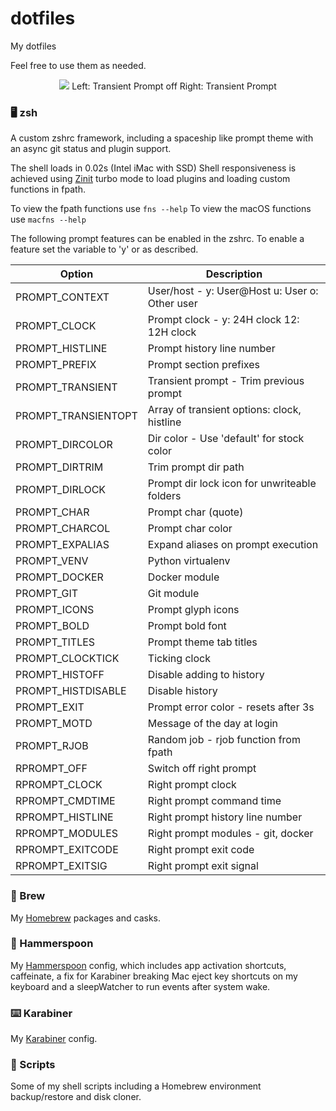 # dotfiles

My dotfiles

Feel free to use them as needed.

<p align="center">
  <img src="https://images2.imgbox.com/c6/e9/XIEL2lPX_o.png"/>
  Left: Transient Prompt off Right: Transient Prompt
</p>

### 🖥 zsh

A custom zshrc framework, including a spaceship like prompt theme with an async git status and plugin support.

The shell loads in 0.02s (Intel iMac with SSD)
Shell responsiveness is achieved using [Zinit](https://github.com/zdharma/zinit) turbo mode to load plugins and loading custom functions in fpath.

To view the fpath functions use ```fns --help```
To view the macOS functions use ```macfns --help```

The following prompt features can be enabled in the zshrc. To enable a feature set the variable to 'y' or as described.

| Option              | Description                                    |
| ------------------- | ---------------------------------------------- |
| PROMPT_CONTEXT      | User/host - y: User@Host u: User o: Other user |
| PROMPT_CLOCK        | Prompt clock - y: 24H clock 12: 12H clock      |
| PROMPT_HISTLINE     | Prompt history line number                     |
| PROMPT_PREFIX       | Prompt section prefixes                        |
| PROMPT_TRANSIENT    | Transient prompt - Trim previous prompt        |
| PROMPT_TRANSIENTOPT | Array of transient options: clock, histline    |
| PROMPT_DIRCOLOR     | Dir color - Use 'default' for stock color      |
| PROMPT_DIRTRIM      | Trim prompt dir path                           |
| PROMPT_DIRLOCK      | Prompt dir lock icon for unwriteable folders   |
| PROMPT_CHAR         | Prompt char (quote)                            |
| PROMPT_CHARCOL      | Prompt char color                              |
| PROMPT_EXPALIAS     | Expand aliases on prompt execution             |
| PROMPT_VENV         | Python virtualenv                              |
| PROMPT_DOCKER       | Docker module                                  |
| PROMPT_GIT          | Git module                                     |
| PROMPT_ICONS        | Prompt glyph icons                             |
| PROMPT_BOLD         | Prompt bold font                               |
| PROMPT_TITLES       | Prompt theme tab titles                        |
| PROMPT_CLOCKTICK    | Ticking clock                                  |
| PROMPT_HISTOFF      | Disable adding to history                      |
| PROMPT_HISTDISABLE  | Disable history                                |
| PROMPT_EXIT         | Prompt error color - resets after 3s           |
| PROMPT_MOTD         | Message of the day at login                    |
| PROMPT_RJOB         | Random job - rjob function from fpath          |
| RPROMPT_OFF         | Switch off right prompt                        |
| RPROMPT_CLOCK       | Right prompt clock                             |
| RPROMPT_CMDTIME     | Right prompt command time                      |
| RPROMPT_HISTLINE    | Right prompt history line number               |
| RPROMPT_MODULES     | Right prompt modules - git, docker             |
| RPROMPT_EXITCODE    | Right prompt exit code                         |
| RPROMPT_EXITSIG     | Right prompt exit signal                       |

### 🍺 Brew
My [Homebrew](https://github.com/Homebrew/brew) packages and casks.

### 🔨 Hammerspoon
My [Hammerspoon](https://github.com/Hammerspoon/hammerspoon) config, which includes app activation shortcuts, caffeinate, a fix for Karabiner breaking Mac eject key shortcuts on my keyboard and a sleepWatcher to run events after system wake.

### ⌨️ Karabiner
My [Karabiner](https://github.com/tekezo/Karabiner-Elements) config.

### 📃 Scripts
Some of my shell scripts including a Homebrew environment backup/restore and disk cloner.
